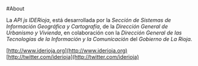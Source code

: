 #About

La *API js IDERioja*, está desarrollada por la *Sección de Sistemas de Información Geográfica y Cartografía*, de la *Dirección General de Urbanismo y Vivienda*, en colaboración con la *Dirección General de las Tecnologías de la Información y la Comunicación* del *Gobierno de La Rioja*.

[http://www.iderioja.org](http://www.iderioja.org)  
[http://twitter.com/iderioja](http://twitter.com/iderioja)

